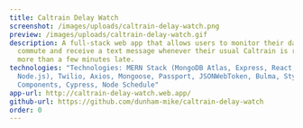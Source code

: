 ```yaml
---
title: Caltrain Delay Watch
screenshot: /images/uploads/caltrain-delay-watch.png
preview: /images/uploads/caltrain-delay-watch.gif
description: A full-stack web app that allows users to monitor their daily
  commute and receive a text message whenever their usual Caltrain is running
  more than a few minutes late.
technologies: "Technologies: MERN Stack (MongoDB Atlas, Express, React,
  Node.js), Twilio, Axios, Mongoose, Passport, JSONWebToken, Bulma, Styled
  Components, Cypress, Node Schedule"
app-url: http://caltrain-delay-watch.web.app/
github-url: https://github.com/dunham-mike/caltrain-delay-watch
order: 0
---
```

